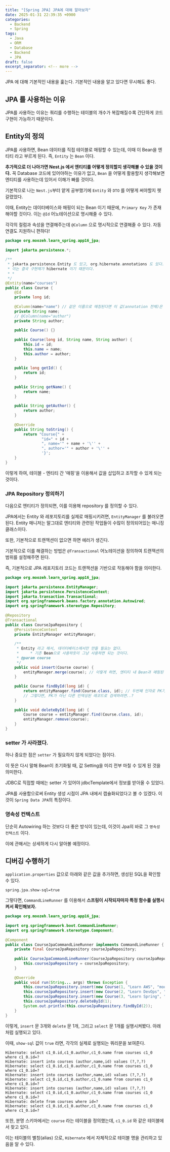 ```yaml
---
title: "[Spring JPA] JPA에 대해 알아보자"
date: 2025-01-31 22:39:35 +0900
categories:
  - Backend
  - Spring
tags:
  - Java
  - ORM
  - Database
  - Backend
  - JPA
draft: false
excerpt_separator: <!-- more -->
---
```


<!-- draft 값을 false 혹은 제거해야 게시됩니다!!! -->

 JPA 에 대해 기본적인 내용을 훑는다. 기본적인 내용을 알고 있다면 무시해도 좋다.

<!-- more --> 

## JPA 를 사용하는 이유

JPA를 사용하는 이유는 쿼리를 수행하는 테이블의 개수가 복잡해질수록 간단하게 코드 구현이 가능하기 때문이다.  

## Entity의 정의

JPA를 사용하면, Bean 데이터를 직접 테이블로 매핑할 수 있는데, 이때 이 Bean을 엔티티 라고 부르게 된다. 즉, `Entity` 는 `Bean` 이다. 

**추가적으로 더 나아가면 Nest.js 에서 엔티티를 어떻게 정의할지 생각해볼 수 있을 것이다.**  꼭 Database 코드에 있어야하는 이유가 없고, `Bean` 을 어떻게 활용할지 생각해보면 엔티티를 사용하는데 있어서 이해가 빠를 것이다.

기본적으로 나는 `Nest.js`부터 얕게 공부했기에 `Entity` 와 `DTO` 를 어떻게 써야할지 헷갈렸었다.

이때, Entity는 데이터베이스와 매핑이 되는 Bean 이기 때문에, `Primary Key` 가 존재해야할 것이다. 이는 `@Id` 어노테이션으로 명시해줄 수 있다.

각각의 컬럼과 속성을 연결해주는데 `@Column` 으로 명시적으로 연결해줄 수 있다. 자동 연결도 지원하니 편하다!

```java
package org.moozeh.learn_spring.app16_jpa;  
  
import jakarta.persistence.*;  
  
/**  
 * jakarta.persistence.Entity 도 있고, org.hibernate.annotations 도 있다.  
 * 이는 결국 구현체가 hibernate 이기 때문이다.  
 * *   
 */  
@Entity(name="courses")  
public class Course {  
    @Id  
    private long id;  
  
    @Column(name="name") // 같은 이름으로 매칭된다면 이 값(annotation 전체)은 사실 불필요하다.  
    private String name;  
    // @Column(name="author")  
    private String author;  
  
    public Course() {}  
  
    public Course(long id, String name, String author) {  
        this.id = id;  
        this.name = name;  
        this.author = author;  
    }  
  
    public long getId() {  
        return id;  
    }  
  
    public String getName() {  
        return name;  
    }  
  
    public String getAuthor() {  
        return author;  
    }  
  
    @Override  
    public String toString() {  
        return "Course{" +  
                "id=" + id +  
                ", name='" + name + '\'' +  
                ", author='" + author + '\'' +  
                '}';  
    }  
}
```

이렇게 하여, 테이블 - 엔티티 간 '매핑'을 이용해서 값을 삽입하고 조작할 수 있게 되는 것이다.
### JPA Repository 정의하기

다음으로 엔티티가 정의되면, 이를 이용해 repository 를 정의할 수 있다.

JPA에서는 Entity 와 레포지토리를 실제로 매핑시키려면, `EntityManager` 를 불러오면 된다. 
Entity 매니저는 말그대로 엔티티와 관련된 작업들이 수많이 정의되어있는 매니징 클래스이다. 

또한, 기본적으로  트랜잭션이 없으면 하면 에러가 생긴다. 

기본적으로 이를 해결하는 방법은 `@Transactional` 어노테이션을 정의하여 트랜잭션의 범위를 설정해주면 된다.

즉, 기본적으로 JPA 레포지토리 코드는 트랜잭션을 기반으로 작동해야 함을 의미한다.


```java
package org.moozeh.learn_spring.app16_jpa;  
  
import jakarta.persistence.EntityManager;  
import jakarta.persistence.PersistenceContext;  
import jakarta.transaction.Transactional;  
import org.springframework.beans.factory.annotation.Autowired;  
import org.springframework.stereotype.Repository;  
  
@Repository  
@Transactional  
public class CourseJpaRepository {  
    @PersistenceContext 
    private EntityManager entityManager;  
  
    /**  
     * Entity 라고 해서, 데이터베이스에서만 만들 필요는 없다.  
     *     * 기존 Bean으로 사용하듯이 그냥 사용하면 되는 것이다.  
     * @param course  
     */  
    public void insert(Course course) {  
        entityManager.merge(course); // 이렇게 하면, 엔티티 내 Bean과 매핑된 데이터베이스에 알아서 저장할 것이다! 정말 편하다.  
    }  
  
    public Course findById(long id) {  
        return entityManager.find(Course.class, id); // 두번째 인자로 PK가 들어간다.  
        // 그렇다면, PK가 아닌 다른 인덱싱된 레코드로 검색하려면..?  
    }  
  
    public void deleteById(long id) {  
        Course course = entityManager.find(Course.class, id);  
        entityManager.remove(course);  
    }  
}
```

### setter 가 사라졌다.

하나 중요한 점은 `setter` 가 필요하지 않게 되었다는 점이다.  

이 뜻은 다시 말해 Bean이 초기화될 때, 값 Setting을 미리 전부 마칠 수 있게 된 것을 의미한다.

JDBC로 직접할 때에는 setter 가 있어야 jdbcTemplate에서 정보를 받아올 수 있었다.

JPA를 사용함으로써 Entity 생성 시점이 JPA 내에서 캡슐화되었다고 볼 수 있겠다.  이것이 `Spring Data JPA`의 특징이다.

### 영속성 컨텍스트

단순히 Autowiring 하는 것보다 더 좋은 방식이 있는데,  이것이 Jpa의 바로 그 `영속성 컨텍스트` 이다. 

이에 관해서는 상세하게 다시 알아볼 예정이다.

## 디버깅 수행하기

`application.properties` 값으로 아래와 같은 값을 추가하면, 생성된 SQL을 확인할 수 있다.  

```
spring.jpa.show-sql=true
```

그렇다면, `CommandLineRunner` 를 이용해서 **스프링이 시작되자마자 특정 함수를 실행시켜서 확인해보자.**

```java
package org.moozeh.learn_spring.app16_jpa;  
  
import org.springframework.boot.CommandLineRunner;  
import org.springframework.stereotype.Component;  
  
@Component  
public class CourseJpaCommandLineRunner implements CommandLineRunner {  
    private final CourseJpaRepository courseJpaRepository;  
  
    public CourseJpaCommandLineRunner(CourseJpaRepository courseJpaRepository) {  
        this.courseJpaRepository = courseJpaRepository;  
    }  
  
    @Override  
    public void run(String... args) throws Exception {  
        this.courseJpaRepository.insert(new Course(1, "Learn AWS", "moozeh"));  
        this.courseJpaRepository.insert(new Course(2, "Learn DevOps", "moozeh"));  
        this.courseJpaRepository.insert(new Course(3, "Learn Spring", "moozeh"));  
        this.courseJpaRepository.deleteById(1);  
        System.out.println(this.courseJpaRepository.findById(2));  
    }  
}
```

이렇게, `insert` 문 3개와 `delete` 문 1개, 그리고 `select` 문 1개를 실행시켜봤다. 아래처럼 실행되고 있다.

이때, `show-sql` 값이 `true` 라면, 각각의 실제로 실행되는 쿼리문을 보여준다.

```
Hibernate: select c1_0.id,c1_0.author,c1_0.name from courses c1_0 where c1_0.id=?
Hibernate: insert into courses (author,name,id) values (?,?,?)
Hibernate: select c1_0.id,c1_0.author,c1_0.name from courses c1_0 where c1_0.id=?
Hibernate: insert into courses (author,name,id) values (?,?,?)
Hibernate: select c1_0.id,c1_0.author,c1_0.name from courses c1_0 where c1_0.id=?
Hibernate: insert into courses (author,name,id) values (?,?,?)
Hibernate: select c1_0.id,c1_0.author,c1_0.name from courses c1_0 where c1_0.id=?
Hibernate: delete from courses where id=?
Hibernate: select c1_0.id,c1_0.author,c1_0.name from courses c1_0 where c1_0.id=?
```


또한, 분명 스키마에서는 `course` 라는 테이블을 정의했는데, `c1_0.id` 와 같은 테이블에서 찾고 있다.

이는 테이블의 별칭(alias) 으로, `Hibernate` 에서 자체적으로 테이블 명을 관리하고 있음을 알 수 있다.

